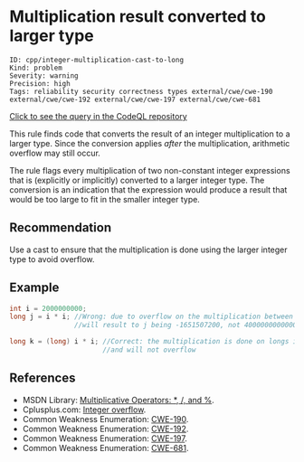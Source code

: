 # Multiplication result converted to larger type

```
ID: cpp/integer-multiplication-cast-to-long
Kind: problem
Severity: warning
Precision: high
Tags: reliability security correctness types external/cwe/cwe-190 external/cwe/cwe-192 external/cwe/cwe-197 external/cwe/cwe-681

```
[Click to see the query in the CodeQL repository](https://github.com/github/codeql/tree/main/cpp/ql/src/Likely%20Bugs/Arithmetic/IntMultToLong.ql)

This rule finds code that converts the result of an integer multiplication to a larger type. Since the conversion applies *after* the multiplication, arithmetic overflow may still occur.

The rule flags every multiplication of two non-constant integer expressions that is (explicitly or implicitly) converted to a larger integer type. The conversion is an indication that the expression would produce a result that would be too large to fit in the smaller integer type.


## Recommendation
Use a cast to ensure that the multiplication is done using the larger integer type to avoid overflow.


## Example

```cpp
int i = 2000000000;
long j = i * i; //Wrong: due to overflow on the multiplication between ints, 
                //will result to j being -1651507200, not 4000000000000000000

long k = (long) i * i; //Correct: the multiplication is done on longs instead of ints, 
                       //and will not overflow

```

## References
* MSDN Library: [Multiplicative Operators: *, /, and %](http://msdn.microsoft.com/en-us/library/ty2ax9z9%28v=vs.71%29.aspx).
* Cplusplus.com: [Integer overflow](http://www.cplusplus.com/articles/DE18T05o/).
* Common Weakness Enumeration: [CWE-190](https://cwe.mitre.org/data/definitions/190.html).
* Common Weakness Enumeration: [CWE-192](https://cwe.mitre.org/data/definitions/192.html).
* Common Weakness Enumeration: [CWE-197](https://cwe.mitre.org/data/definitions/197.html).
* Common Weakness Enumeration: [CWE-681](https://cwe.mitre.org/data/definitions/681.html).